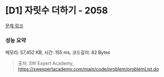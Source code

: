 # [D1] 자릿수 더하기 - 2058 

[문제 링크](https://swexpertacademy.com/main/code/problem/problemDetail.do?contestProbId=AV5QPRjqA10DFAUq) 

### 성능 요약

메모리: 57,452 KB, 시간: 155 ms, 코드길이: 82 Bytes



> 출처: SW Expert Academy, https://swexpertacademy.com/main/code/problem/problemList.do